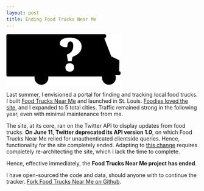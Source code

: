 ```yaml
---
layout: post
title: Ending Food Trucks Near Me
---
```


<img src="/images/ftnmQuestion.png" alt="Food Trucks Near Me" />

Last summer, I envisioned a portal for finding and tracking local food trucks. I built [Food Trucks Near Me](http://foodtrucksnearme.com) and launched in St. Louis. [Foodies loved the site](http://www.philipithomas.com/food-truck-stl-on-fox-2-news-in-the-morning/), and I expanded to 5 total cities. Traffic remained strong in the following year, even with minimal maintenance from me. 

The site, at its core, ran on the Twitter API to display updates from food trucks. **On June 11, Twitter deprecated its API version 1.0**, on which Food Trucks Near Me relied for unauthenticated clientside queries. Hence, functionality for the site completely ended. Adapting to [this change](https://dev.twitter.com/blog/api-v1-is-retired) requires completely re-architecting the site, which I lack the time to complete.

Hence, effective immediately, the **Food Trucks Near Me project has ended**. 

I have open-sourced the code and data, should anyone with to continue the tracker. [Fork Food Trucks Near Me on Github](https://github.com/philipithomas/FoodTrucksNearMe).
